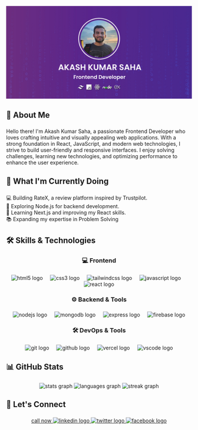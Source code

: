 <div align="center">
  <img src="https://raw.githubusercontent.com/mrakashsaha/mrakashsaha/refs/heads/main/images/banner.jpg"  />
</div>

###

<h2 align="left">👋 About Me</h2>

###

<p align="left">Hello there! I'm Akash Kumar Saha, a passionate Frontend Developer who loves crafting intuitive and visually appealing web applications.  With a strong foundation in React, JavaScript, and modern web technologies, I strive to build user-friendly and responsive interfaces. I enjoy solving challenges, learning new technologies, and optimizing performance to enhance the user experience.</p>

###

<h2 align="left">🚀 What I'm Currently Doing</h2>

###

<p align="left">💻 Building RateX, a review platform inspired by Trustpilot.<br>🔧 Exploring Node.js for backend development.<br>🌱 Learning Next.js and improving my React skills.<br>📚 Expanding my expertise in Problem Solving</p>

###

<h2 align="left">🛠 Skills & Technologies</h2>

###

<h3 align="center">💻 Frontend</h3>

###

<div align="center">
  <img src="https://cdn.jsdelivr.net/gh/devicons/devicon/icons/html5/html5-original.svg" height="40" alt="html5 logo"  />
  <img width="12" />
  <img src="https://cdn.jsdelivr.net/gh/devicons/devicon/icons/css3/css3-original.svg" height="40" alt="css3 logo"  />
  <img width="12" />
  <img src="https://cdn.simpleicons.org/tailwindcss/06B6D4" height="40" alt="tailwindcss logo"  />
  <img width="12" />
  <img src="https://cdn.jsdelivr.net/gh/devicons/devicon/icons/javascript/javascript-original.svg" height="40" alt="javascript logo"  />
  <img width="12" />
  <img src="https://cdn.jsdelivr.net/gh/devicons/devicon/icons/react/react-original.svg" height="40" alt="react logo"  />
</div>

###

<h3 align="center">⚙️ Backend & Tools</h3>

###

<div align="center">
  <img src="https://cdn.jsdelivr.net/gh/devicons/devicon/icons/nodejs/nodejs-original.svg" height="40" alt="nodejs logo"  />
  <img width="12" />
  <img src="https://skillicons.dev/icons?i=mongodb" height="40" alt="mongodb logo"  />
  <img width="12" />
  <img src="https://skillicons.dev/icons?i=express" height="40" alt="express logo"  />
  <img width="12" />
  <img src="https://cdn.jsdelivr.net/gh/devicons/devicon/icons/firebase/firebase-plain.svg" height="40" alt="firebase logo"  />
</div>

###

<h3 align="center">🛠️ DevOps & Tools</h3>

###

<div align="center">
  <img src="https://cdn.jsdelivr.net/gh/devicons/devicon/icons/git/git-original.svg" height="40" alt="git logo"  />
  <img width="12" />
  <img src="https://skillicons.dev/icons?i=github" height="40" alt="github logo"  />
  <img width="12" />
  <img src="https://skillicons.dev/icons?i=vercel" height="40" alt="vercel logo"  />
  <img width="12" />
  <img src="https://skillicons.dev/icons?i=vscode" height="40" alt="vscode logo"  />
</div>

###

<h2 align="left">📊 GitHub Stats</h2>

###

<div align="center">
  <img src="https://github-readme-stats.vercel.app/api?username=mrakashsaha&hide_title=false&hide_rank=false&show_icons=true&include_all_commits=true&count_private=true&disable_animations=false&theme=default&locale=en&hide_border=false&order=1" height="150" alt="stats graph"  />
  <img src="https://github-readme-stats.vercel.app/api/top-langs?username=mrakashsaha&locale=en&hide_title=false&layout=compact&card_width=320&langs_count=5&theme=default&hide_border=false&order=2" height="150" alt="languages graph"  />
  <img src="https://streak-stats.demolab.com?user=mrakashsaha&locale=en&mode=daily&theme=default&hide_border=false&border_radius=5&order=3" height="150" alt="streak graph"  />
</div>

###

<h2 align="left">🔗 Let's Connect</h2>

###

<div align="center">
  <a href="tel:+8801518460475" data-rel="external">
   call now 
  </a>
  <a href="https://www.linkedin.com/in/akash-kumar-saha-086656177" target="_blank">
    <img src="https://raw.githubusercontent.com/maurodesouza/profile-readme-generator/master/src/assets/icons/social/linkedin/default.svg" width="52" height="40" alt="linkedin logo"  />
  </a>
  <a href="https://x.com/MrAkash247" target="_blank">
    <img src="https://raw.githubusercontent.com/maurodesouza/profile-readme-generator/master/src/assets/icons/social/twitter/default.svg" width="52" height="40" alt="twitter logo"  />
  </a>
  <a href="https://www.facebook.com/im.akashsaha" target="_blank">
    <img src="https://raw.githubusercontent.com/maurodesouza/profile-readme-generator/master/src/assets/icons/social/facebook/default.svg" width="52" height="40" alt="facebook logo"  />
  </a>
</div>

###
